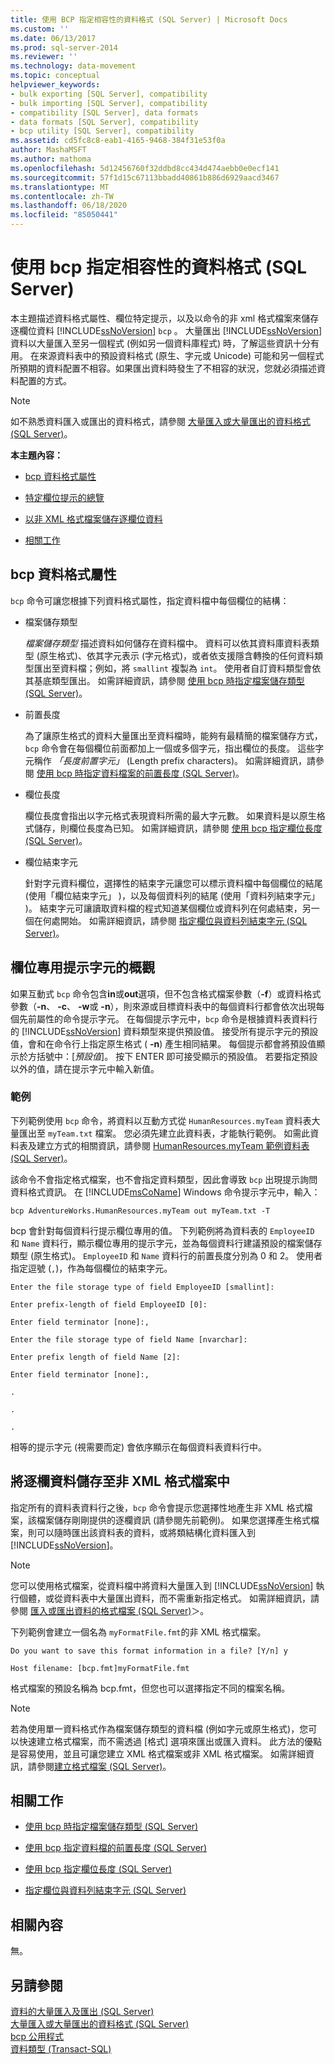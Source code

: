 ```yaml
---
title: 使用 BCP 指定相容性的資料格式 (SQL Server) | Microsoft Docs
ms.custom: ''
ms.date: 06/13/2017
ms.prod: sql-server-2014
ms.reviewer: ''
ms.technology: data-movement
ms.topic: conceptual
helpviewer_keywords:
- bulk exporting [SQL Server], compatibility
- bulk importing [SQL Server], compatibility
- compatibility [SQL Server], data formats
- data formats [SQL Server], compatibility
- bcp utility [SQL Server], compatibility
ms.assetid: cd5fc8c8-eab1-4165-9468-384f31e53f0a
author: MashaMSFT
ms.author: mathoma
ms.openlocfilehash: 5d12456760f32ddbd8cc434d474aebb0e0ecf141
ms.sourcegitcommit: 57f1d15c67113bbadd40861b886d6929aacd3467
ms.translationtype: MT
ms.contentlocale: zh-TW
ms.lasthandoff: 06/18/2020
ms.locfileid: "85050441"
---
```

# <a name="specify-data-formats-for-compatibility-when-using-bcp-sql-server"></a>使用 bcp 指定相容性的資料格式 (SQL Server)
  本主題描述資料格式屬性、欄位特定提示，以及以命令的非 xml 格式檔案來儲存逐欄位資料 [!INCLUDE[ssNoVersion](../../includes/ssnoversion-md.md)] `bcp` 。 大量匯出 [!INCLUDE[ssNoVersion](../../includes/ssnoversion-md.md)] 資料以大量匯入至另一個程式 (例如另一個資料庫程式) 時，了解這些資訊十分有用。 在來源資料表中的預設資料格式 (原生、字元或 Unicode) 可能和另一個程式所預期的資料配置不相容。如果匯出資料時發生了不相容的狀況，您就必須描述資料配置的方式。  
  
> [!NOTE]  
>  如不熟悉資料匯入或匯出的資料格式，請參閱 [大量匯入或大量匯出的資料格式 &#40;SQL Server&#41;](data-formats-for-bulk-import-or-bulk-export-sql-server.md)。  
  
 **本主題內容：**  
  
-   [bcp 資料格式屬性](#bcpDataFormatAttr)  
  
-   [特定欄位提示的總覽](#FieldSpecificPrompts)  
  
-   [以非 XML 格式檔案儲存逐欄位資料](#FieldByFieldNonXmlFF)  
  
-   [相關工作](#RelatedTasks)  
  
##  <a name="bcp-data-format-attributes"></a><a name="bcpDataFormatAttr"></a> bcp 資料格式屬性  
 `bcp` 命令可讓您根據下列資料格式屬性，指定資料檔中每個欄位的結構：  
  
-   檔案儲存類型  
  
     *檔案儲存類型* 描述資料如何儲存在資料檔中。 資料可以依其資料庫資料表類型 (原生格式)、依其字元表示 (字元格式)，或者依支援隱含轉換的任何資料類型匯出至資料檔；例如，將 `smallint` 複製為 `int`。 使用者自訂資料類型會依其基底類型匯出。 如需詳細資訊，請參閱 [使用 bcp 時指定檔案儲存類型 &#40;SQL Server&#41;](specify-file-storage-type-by-using-bcp-sql-server.md)。  
  
-   前置長度  
  
     為了讓原生格式的資料大量匯出至資料檔時，能夠有最精簡的檔案儲存方式，`bcp` 命令會在每個欄位前面都加上一個或多個字元，指出欄位的長度。 這些字元稱作 *「長度前置字元」* (Length prefix characters)。 如需詳細資訊，請參閱 [使用 bcp 時指定資料檔案的前置長度 &#40;SQL Server&#41;](specify-prefix-length-in-data-files-by-using-bcp-sql-server.md)。  
  
-   欄位長度  
  
     欄位長度會指出以字元格式表現資料所需的最大字元數。 如果資料是以原生格式儲存，則欄位長度為已知。 如需詳細資訊，請參閱 [使用 bcp 指定欄位長度 &#40;SQL Server&#41;](specify-field-length-by-using-bcp-sql-server.md)。  
  
-   欄位結束字元  
  
     針對字元資料欄位，選擇性的結束字元讓您可以標示資料檔中每個欄位的結尾 (使用「欄位結束字元」  )，以及每個資料列的結尾 (使用「資料列結束字元」  )。 結束字元可讓讀取資料檔的程式知道某個欄位或資料列在何處結束，另一個在何處開始。 如需詳細資訊，請參閱 [指定欄位與資料列結束字元 &#40;SQL Server&#41;](specify-field-and-row-terminators-sql-server.md)。  
  
##  <a name="overview-of-the-field-specific-prompts"></a><a name="FieldSpecificPrompts"></a> 欄位專用提示字元的概觀  
 如果互動式 `bcp` 命令包含**in**或**out**選項，但不包含格式檔案參數（**-f**）或資料格式參數（**-n**、 **-c**、 **-w**或 **-n**），則來源或目標資料表中的每個資料行都會依次出現每個先前屬性的命令提示字元。 在每個提示字元中，`bcp` 命令是根據資料表資料行的 [!INCLUDE[ssNoVersion](../../includes/ssnoversion-md.md)] 資料類型來提供預設值。 接受所有提示字元的預設值，會和在命令行上指定原生格式 ( **-n**) 產生相同結果。 每個提示都會將預設值顯示於方括號中：[*預設值*]。 按下 ENTER 即可接受顯示的預設值。 若要指定預設以外的值，請在提示字元中輸入新值。  
  
### <a name="example"></a>範例  
 下列範例使用 `bcp` 命令，將資料以互動方式從 `HumanResources.myTeam` 資料表大量匯出至 `myTeam.txt` 檔案。 您必須先建立此資料表，才能執行範例。 如需此資料表及建立方式的相關資訊，請參閱 [HumanResources.myTeam 範例資料表 &#40;SQL Server&#41;](humanresources-myteam-sample-table-sql-server.md)。  
  
 該命令不會指定格式檔案，也不會指定資料類型，因此會導致 `bcp` 出現提示詢問資料格式資訊。 在 [!INCLUDE[msCoName](../../includes/msconame-md.md)] Windows 命令提示字元中，輸入：  
  
```  
bcp AdventureWorks.HumanResources.myTeam out myTeam.txt -T  
```  
  
 bcp 會針對每個資料行提示欄位專用的值。 下列範例將為資料表的 `EmployeeID` 和 `Name` 資料行，顯示欄位專用的提示字元，並為每個資料行建議預設的檔案儲存類型 (原生格式)。 `EmployeeID` 和 `Name` 資料行的前置長度分別為 0 和 2。 使用者指定逗號 (`,`)，作為每個欄位的結束字元。  
  
 `Enter the file storage type of field EmployeeID [smallint]:`  
  
 `Enter prefix-length of field EmployeeID [0]:`  
  
 `Enter field terminator [none]:,`  
  
 `Enter the file storage type of field Name [nvarchar]:`  
  
 `Enter prefix length of field Name [2]:`  
  
 `Enter field terminator [none]:,`  
  
 `.`  
  
 `.`  
  
 `.`  
  
 相等的提示字元 (視需要而定) 會依序顯示在每個資料表資料行中。  
  
##  <a name="storing-field-by-field-data-in-a-non-xml-format-file"></a><a name="FieldByFieldNonXmlFF"></a> 將逐欄資料儲存至非 XML 格式檔案中  
 指定所有的資料表資料行之後，`bcp` 命令會提示您選擇性地產生非 XML 格式檔案，該檔案儲存剛剛提供的逐欄資訊 (請參閱先前範例)。 如果您選擇產生格式檔案，則可以隨時匯出該資料表的資料，或將類結構化資料匯入到 [!INCLUDE[ssNoVersion](../../includes/ssnoversion-md.md)]。  
  
> [!NOTE]  
>  您可以使用格式檔案，從資料檔中將資料大量匯入到 [!INCLUDE[ssNoVersion](../../includes/ssnoversion-md.md)] 執行個體，或從資料表中大量匯出資料，而不需重新指定格式。 如需詳細資訊，請參閱 [匯入或匯出資料的格式檔案 &#40;SQL Server&#41;](format-files-for-importing-or-exporting-data-sql-server.md)＞。  
  
 下列範例會建立一個名為 `myFormatFile.fmt`的非 XML 格式檔案。  
  
 `Do you want to save this format information in a file? [Y/n] y`  
  
 `Host filename: [bcp.fmt]myFormatFile.fmt`  
  
 格式檔案的預設名稱為 bcp.fmt，但您也可以選擇指定不同的檔案名稱。  
  
> [!NOTE]  
>  若為使用單一資料格式作為檔案儲存類型的資料檔 (例如字元或原生格式)，您可以快速建立格式檔案，而不需透過 [格式]  選項來匯出或匯入資料。 此方法的優點是容易使用，並且可讓您建立 XML 格式檔案或非 XML 格式檔案。 如需詳細資訊，請參閱[建立格式檔案 &#40;SQL Server&#41;](create-a-format-file-sql-server.md)。  
  
##  <a name="related-tasks"></a><a name="RelatedTasks"></a> 相關工作  
  
-   [使用 bcp 時指定檔案儲存類型 &#40;SQL Server&#41;](specify-file-storage-type-by-using-bcp-sql-server.md)  
  
-   [使用 bcp 指定資料檔的前置長度 &#40;SQL Server&#41;](specify-prefix-length-in-data-files-by-using-bcp-sql-server.md)  
  
-   [使用 bcp 指定欄位長度 &#40;SQL Server&#41;](specify-field-length-by-using-bcp-sql-server.md)  
  
-   [指定欄位與資料列結束字元 &#40;SQL Server&#41;](specify-field-and-row-terminators-sql-server.md)  
  
## <a name="related-content"></a>相關內容  
 無。  
  
## <a name="see-also"></a>另請參閱  
 [資料的大量匯入及匯出 &#40;SQL Server&#41;](bulk-import-and-export-of-data-sql-server.md)   
 [大量匯入或大量匯出的資料格式 &#40;SQL Server&#41;](data-formats-for-bulk-import-or-bulk-export-sql-server.md)   
 [bcp 公用程式](../../tools/bcp-utility.md)   
 [資料類型 &#40;Transact-SQL&#41;](/sql/t-sql/data-types/data-types-transact-sql)  
  
  
